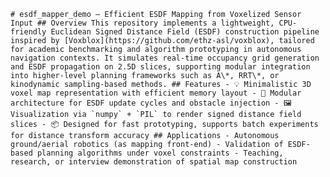<pre lang="markdown"><code># esdf_mapper_demo – Efficient ESDF Mapping from Voxelized Sensor Input ## Overview This repository implements a lightweight, CPU-friendly Euclidean Signed Distance Field (ESDF) construction pipeline inspired by [Voxblox](https://github.com/ethz-asl/voxblox), tailored for academic benchmarking and algorithm prototyping in autonomous navigation contexts. It simulates real-time occupancy grid generation and ESDF propagation on 2.5D slices, supporting modular integration into higher-level planning frameworks such as A\*, RRT\*, or kinodynamic sampling-based methods. ## Features - 💡 Minimalistic 3D voxel map representation with efficient memory layout - 🔧 Modular architecture for ESDF update cycles and obstacle injection - 🖼️ Visualization via `numpy` + `PIL` to render signed distance field slices - 📦 Designed for fast prototyping, supports batch experiments for distance transform accuracy ## Applications - Autonomous ground/aerial robotics (as mapping front-end) - Validation of ESDF-based planning algorithms under voxel constraints - Teaching, research, or interview demonstration of spatial map construction </code></pre>
